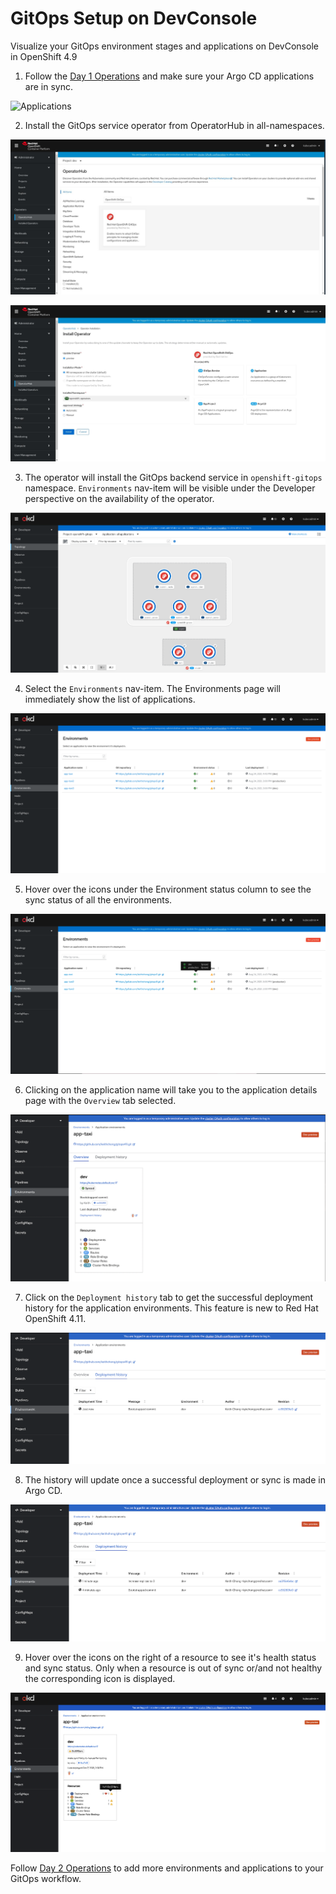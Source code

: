 # GitOps Setup on DevConsole

Visualize your GitOps environment stages and applications on DevConsole in OpenShift 4.9


1. Follow the [Day 1 Operations](../journey/day1) and make sure your Argo CD applications are in sync.

![Applications](../journey/day1/img/ArgoCD_UI.png)

2. Install the GitOps service operator from OperatorHub in all-namespaces.

![Operator](./img/GitOps_Operator.jpg)

![Installation](./img/GitOps_Installation.jpg)

3. The operator will install the GitOps backend service in `openshift-gitops` namespace. `Environments` nav-item will be visible under the Developer perspective on the availability of the operator.

![Service](./img/GitOps_Service.png)

4. Select the `Environments` nav-item. The Environments page will immediately show the list of applications.

![Application_List](./img/GitOps_4.9_Environments.png)

5. Hover over the icons under the Environment status column to see the sync status of all the environments.

![Application_List](./img/GitOps_4.8_Environments_Tooltip.png)

6. Clicking on the application name will take you to the application details page with the `Overview` tab selected.

![GitOps Details Page 4.11](./img/GitOps_4.11_App_Details_Overview.png)

7. Click on the `Deployment history` tab to get the successful deployment history for the application environments. This feature is new to Red Hat OpenShift 4.11.

![GitOps Deployment History Tab 4.11](./img/GitOps_4.11_App_Details_DeploymentHistory.png)

8. The history will update once a successful deployment or sync is made in Argo CD.

![GitOps Deployment History Tab 4.11](./img/GitOps_4.11_App_Details_DeploymentHistory_AfterSync.png)

9. Hover over the icons on the right of a resource to see it's health status and sync status. Only when a resource is out of sync or/and not healthy the corresponding icon is displayed.

![GitOps Details Page - Resources](./img/GitOps_4.9_Details_Resources.png)

Follow [Day 2 Operations](../journey/day2) to add more environments and applications to your GitOps workflow.
